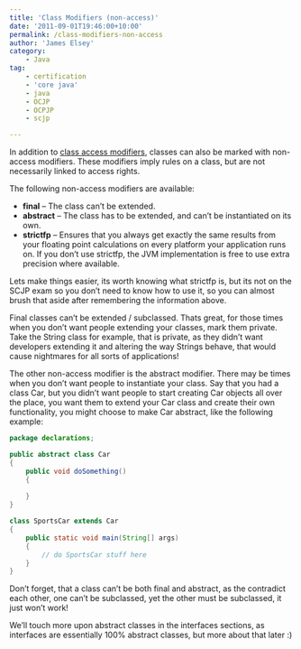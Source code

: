 ```yaml
---
title: 'Class Modifiers (non-access)'
date: '2011-09-01T19:46:00+10:00'
permalink: /class-modifiers-non-access
author: 'James Elsey'
category:
    - Java
tag:
    - certification
    - 'core java'
    - java
    - OCJP
    - OCPJP
    - scjp

---
```

In addition to [class access modifiers](/class-access-modifiers), classes can also be marked with non-access modifiers. These modifiers imply rules on a class, but are not necessarily linked to access rights.

The following non-access modifiers are available:

- **final** – The class can’t be extended.
- **abstract** – The class has to be extended, and can’t be instantiated on its own.
- **strictfp** – Ensures that you always get exactly the same results from your floating point calculations on every platform your application runs on. If you don’t use strictfp, the JVM implementation is free to use extra precision where available.

Lets make things easier, its worth knowing what strictfp is, but its not on the SCJP exam so you don’t need to know how to use it, so you can almost brush that aside after remembering the information above.

Final classes can’t be extended / subclassed. Thats great, for those times when you don’t want people extending your classes, mark them private. Take the String class for example, that is private, as they didn’t want developers extending it and altering the way Strings behave, that would cause nightmares for all sorts of applications!

The other non-access modifier is the abstract modifier. There may be times when you don’t want people to instantiate your class. Say that you had a class Car, but you didn’t want people to start creating Car objects all over the place, you want them to extend your Car class and create their own functionality, you might choose to make Car abstract, like the following example:

```java
package declarations;

public abstract class Car
{
    public void doSomething()
    {
        
    }
}

class SportsCar extends Car
{
    public static void main(String[] args)
    {
        // do SportsCar stuff here
    }
}
```

Don’t forget, that a class can’t be both final and abstract, as the contradict each other, one can’t be subclassed, yet the other must be subclassed, it just won’t work!

We’ll touch more upon abstract classes in the interfaces sections, as interfaces are essentially 100% abstract classes, but more about that later :)